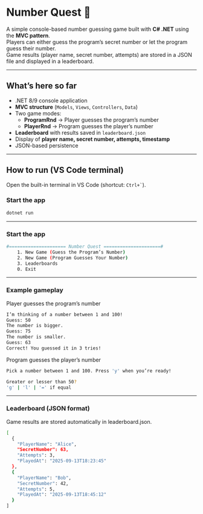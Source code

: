 # Number Quest 🎲

A simple console-based number guessing game built with **C# .NET** using the **MVC pattern**.  
Players can either guess the program’s secret number or let the program guess their number.  
Game results (player name, secret number, attempts) are stored in a JSON file and displayed in a leaderboard.

---

## What’s here so far
- .NET 8/9 console application
- **MVC structure** (`Models`, `Views`, `Controllers`, `Data`)
- Two game modes:
  - **ProgramRnd** → Player guesses the program’s number
  - **PlayerRnd** → Program guesses the player’s number
- **Leaderboard** with results saved in `leaderboard.json`
- Display of **player name, secret number, attempts, timestamp**
- JSON-based persistence

---

## How to run (VS Code terminal)

Open the built-in terminal in VS Code (shortcut: `` Ctrl+` ``).

### Start the app
```bash
dotnet run
```
---

### Start the app
```bash
#===================== Number Quest =====================#
    1. New Game (Guess the Program’s Number)
    2. New Game (Program Guesses Your Number)
    3. Leaderboards
    0. Exit
```

---

### Example gameplay
Player guesses the program’s number
```bash
I’m thinking of a number between 1 and 100!
Guess: 50
The number is bigger.
Guess: 75
The number is smaller.
Guess: 63
Correct! You guessed it in 3 tries!
```

Program guesses the player’s number
```bash
Pick a number between 1 and 100. Press 'y' when you’re ready!

Greater or lesser than 50?
'g' | 'l' | '=' if equal
```

---

### Leaderboard (JSON format)
Game results are stored automatically in leaderboard.json.
```bash
[
  {
    "PlayerName": "Alice",
    "SecretNumber": 63,
    "Attempts": 3,
    "PlayedAt": "2025-09-13T18:23:45"
  },
  {
    "PlayerName": "Bob",
    "SecretNumber": 42,
    "Attempts": 5,
    "PlayedAt": "2025-09-13T18:45:12"
  }
]
```
